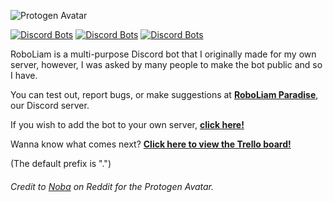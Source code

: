 ![Protogen Avatar](https://repository-images.githubusercontent.com/252278043/e73c6000-742f-11ea-9bb2-3744210750be)

[![Discord Bots](https://top.gg/api/widget/status/694637394300895273.svg)](https://top.gg/bot/694637394300895273) [![Discord Bots](https://top.gg/api/widget/upvotes/694637394300895273.svg)](https://top.gg/bot/694637394300895273/vote) [![Discord Bots](https://top.gg/api/widget/servers/694637394300895273.svg)](https://top.gg/bot/694637394300895273)

RoboLiam is a multi-purpose Discord bot that I originally made for my own server, however, I was asked by many people to make the bot public and so I have.

You can test out, report bugs, or make suggestions at [**RoboLiam Paradise**](https://discord.gg/QFMjF2j), our Discord server.

If you wish to add the bot to your own server, [**click here!**](https://discordapp.com/api/oauth2/authorize?client_id=694637394300895273&permissions=8&scope=bot)

Wanna know what comes next? [**Click here to view the Trello board!**](https://trello.com/b/jqZR7uUx)

(The default prefix is ".")

###### Credit to [Noba](https://www.reddit.com/user/N0ba/) on Reddit for the Protogen Avatar.